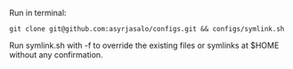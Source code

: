 Run in terminal:

    git clone git@github.com:asyrjasalo/configs.git && configs/symlink.sh

Run symlink.sh with -f to override the existing files or symlinks at $HOME
without any confirmation.
